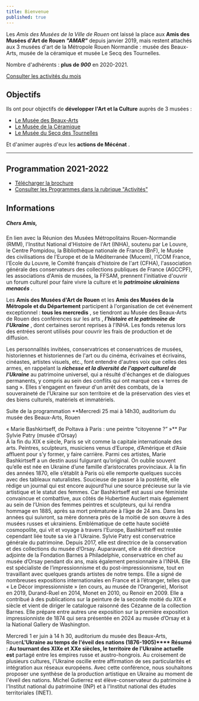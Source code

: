 ```yaml
---
title: Bienvenue
published: true
---
```

Les _Amis des Musées de la Ville de Rouen_ ont laissé la place aux **Amis des Musées d'Art de Rouen**        **_"AMAR"_** depuis janvier 2019, mais restent attachés aux 3 musées d'art de la Métropole Rouen Normandie : musée des Beaux-Arts, musée de la céramique et musée Le Secq des Tournelles.

Nombre d'adhérents : **plus de _900_** en 2020-2021.

[Consulter les activités du mois](/pages/activites-du-mois.html)

## Objectifs

Ils ont pour objectifs de **développer l'Art et la Culture** auprès de 3 musées :

* [Le Musée des Beaux-Arts](http://mbarouen.fr/fr)
* [Le Musée de la Céramique](http://museedelaceramique.fr/fr)
* [Le Musée du Secq des Tournelles](http://museelesecqdestournelles.fr/fr)

Et d'animer auprès d'eux les **actions de Mécénat** .

***

## Programmation 2021-2022

* [Télécharger la brochure](/fichiers/brochure-amar-2021-2022.pdf)
* [Consulter les Programmes dans la rubrique "Activités"](/pages/activites.html)

## **Informations**

##### Chers Amis,

En lien avec la Réunion des Musées Métropolitains Rouen-Normandie (RMM), l'Institut National d'Histoire de l'Art (INHA), soutenu par Le Louvre, le Centre Pompidou, la Bibliothèque nationale de France (BnF), le Musée des civilisations de l'Europe et de la Méditerranée (Mucem), l'ICOM France, l'Ecole du Louvre, le Comité français d'histoire de l'art (CFHA), l'association générale des conservateurs des collections publiques de France (AGCCPF), les associations d'Amis de musées, la FFSAM, prennent l'initiative d'ouvrir un forum culturel pour faire vivre la culture et le **_patrimoine ukrainiens menacés_** .

Les **Amis des Musées d'Art de Rouen** et les **Amis des Musées de la Métropole et du Département** participent à l'organisation de cet événement exceptionnel : **tous les mercredis** , se tiendront au Musée des Beaux-Arts de Rouen des conférences sur les arts , **_l'histoire et le patrimoine de l'Ukraine_** , dont certaines seront reprises à l'INHA. Les fonds retenus lors des entrées seront utilisés pour couvrir les frais de production et de diffusion.

Les personnalités invitées, conservatrices et conservatrices de musées, historiennes et historiennes de l'art ou du cinéma, écrivaines et écrivains, cinéastes, artistes visuels, etc., font entendre d'autres voix que celles des armes, en rappelant la **_richesse et la diversité de l'apport culturel de l'Ukraine_** au patrimoine universel, qui a résulté d'échanges et de dialogues permanents, y compris au sein des conflits qui ont marqué ces « terres de sang ». Elles s'engagent en faveur d'un arrêt des combats, de la souveraineté de l'Ukraine sur son territoire et de la préservation des vies et des biens culturels, matériels et immatériels.

Suite de la programmation **Mercredi 25 mai à 14h30, auditorium du musée des Beaux-Arts, Rouen  

« Marie Bashkirtseff, de Poltava à Paris : une peintre “citoyenne ?” »**
Par Sylvie Patry (musée d’Orsay)  
À la fin du XIX e siècle, Paris se vit comme la capitale internationale des arts.
Peintres, sculpteurs, musiciens venus d’Europe, d’Amérique et d’Asie affluent pour
s’y former, y faire carrière. Parmi ces artistes, Marie Bashkirtseff a un destin aussi
fulgurant qu’original. On oublie souvent qu’elle est née en Ukraine d’une famille
d’aristocrates provinciaux. À la fin des années 1870, elle s’établit à Paris où elle
remporte quelques succès avec des tableaux naturalistes. Soucieuse de passer à la
postérité, elle rédige un journal qui est encore aujourd’hui une source précieuse sur
la vie artistique et le statut des femmes. Car Bashkirtseff est aussi une féministe
convaincue et combattive, aux côtés de Hubertine Auclert mais également au sein de
l’Union des femmes peintres et sculpteurs, qui lui rendra hommage en 1885, après
sa mort prématurée à l’âge de 24 ans. Dans les années qui suivront, sa mère
donnera près de la moitié de son œuvre à des musées russes et ukrainiens.
Emblématique de cette haute société cosmopolite, qui vit et voyage à travers
l’Europe, Bashkirtseff est restée cependant liée toute sa vie à l’Ukraine.
Sylvie Patry est conservatrice générale du patrimoine. Depuis 2017, elle est
directrice de la conservation et des collections du musée d’Orsay. Auparavant, elle a
été directrice adjointe de la Fondation Barnes à Philadelphie, conservatrice en chef
au musée d’Orsay pendant dix ans, mais également pensionnaire à l’INHA. Elle est
spécialiste de l’impressionnisme et du post-impressionnisme, tout en travaillant avec
quelques grands artistes de notre temps. Elle a signé de nombreuses expositions
internationales en France et à l’étranger, telles que « Le Décor impressionniste » (en
cours, au musée de l’Orangerie), Morisot en 2019, Durand-Ruel en 2014, Monet en
2010, ou Renoir en 2009. Elle a contribué à des publications sur la peinture de la
seconde moitié du XIX e siècle et vient de diriger le catalogue raisonné des Cézanne
de la collection Barnes. Elle prépare entre autres une exposition sur la première
exposition impressionniste de 1874 qui sera présentée en 2024 au musée d’Orsay et
à la National Gallery de Washington.

Mercredi 1 er juin à 14 h 30, auditorium du musée des Beaux-Arts, Rouen**L&#39;Ukraine au temps de l&#39;éveil des nations (1876-1905)****
Résumé : Au tournant des XIXe et XXe siècles, le territoire de l&#39;Ukraine actuelle est**
partagé entre les empires russe et austro-hongrois. Au croisement de plusieurs
cultures, l&#39;Ukraine oscille entre affirmation de ses particularités et intégration aux
réseaux européens. Avec cette conférence, nous souhaitons proposer une synthèse
de la production artistique en Ukraine au moment de l&#39;éveil des nations.
Michel Gutierrez est élève-conservateur du patrimoine à l&#39;Institut national du
patrimoine (INP) et à l&#39;Institut national des études territoriales (INET).